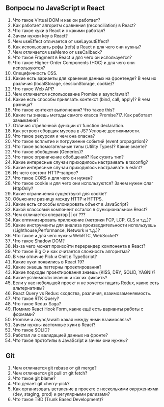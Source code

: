 ## Вопросы по JavaScript и React

1. Что такое Virtual DOM и как он работает?
2. Как работает алгоритм сравнения (reconciliation) в React?
3. Что такое хуки в React и с какими работал?
4. Зачем нужен key в React?
5. Чем useEﬀect отличается от useLayoutEﬀect?
6. Как использовать рефы (refs) в React и для чего они нужны?
7. Чем отличается useMemo от useCallback?
8. Что такое Fragment в React и для чего он используется?
9. Что такое Higher-Order Components (HOC) и для чего они используются?
10. Специфичность CSS.
11. Какие есть варианты для хранения данных на фронтенде? В чем их различия (localStorage, sessionStorage, cookie)?
12. Что такое Web API?
13. Чем отличается использование Promise и async/await?
14. Какие есть способы привязать контекст (bind, call, apply)? В чем разница?
15. Что такое контекст выполнения? Что такое this?
16. Какие ты знаешь методы самого класса Promise?17. Как работает замыкание?
17. Отличия стрелочной функции от function declaration.
18. Как устроен сборщик мусора в JS? Условие достижимости.
19. Что такое рекурсия и чем она опасна?
20. Что такое всплытие и погружение событий (event propagation)?
21. Что такое вспомогательные типы (Utility Types)? Какие знаете?
22. Что такое обобщения (Generics)?
23. Что такое ограничение обобщений? Как сузить тип?
24. Какие интересные случаи приходилось настраивать в tsconfig?
25. Какие интересные случаи приходилось настраивать в eslint?
26. Из чего состоит HTTP-запрос?
27. Что такое CORS и для чего он нужен?
28. Что такое cookie и для чего они используются? Зачем нужен флаг HttpOnly?
29. Какие ограничения существуют для cookie?
30. Объясните разницу между HTTP и HTTPS.
31. Какие есть способы клонировать объект в JavaScript?
32. Какой классовый компонент остался в функциональном React?
33. Чем отличается оператор || от ???
34. Как оптимизировать приложение (метрики FCP, LCP, CLS и т.д.)?
35. Какие инструменты для анализа производительности используешь (Lighthouse,Performance, Network и т.д.)?
36. Что такое и для чего нужны WebRTC, WebSocket?
37. Что такое Shadow DOM?
38. Из-за чего может произойти перерендер компонента в React?
39. Что такое Big O и как считается сложность алгоритма?
40. В чем отличие Pick и Omit в TypeScript?
41. Какие хуки появились в React 19?
42. Какие знаешь паттерны проектирования?
43. Какие подходы проектирования знаешь (KISS, DRY, SOLID, YAGNI)?
44. Какие уязвимости знаешь и как их фиксить?
45. Если у нас небольшой проект и не хочется тащить Redux, какие есть альтернативы?
46. React Query vs Redux: сходства, различия, взаимозаменяемость.
47. Что такое RTK Query?
48. Что такое Redux Saga?
49. Помимо React Hook Form, какие ещё есть варианты работы с формами?
50. Promise и async/await: какая между ними взаимосвязь?
51. Зачем нужны кастомные хуки в React?
52. Что такое SOLID?
53. Работал ли с валидацией данных на фронте?
54. Что такое прототипы в JavaScript и зачем они нужны?

## Git
1. Чем отличается git rebase от git merge?
2. Чем отличается git pull от git fetch?
3. Что такое git blame?
4. Что делает git cherry-pick?
5. Как организовать ветвление в проекте с несколькими окружениями (dev, staging, prod) и регулярными релизами?
6. Что такое TBD (Trunk Based Development)?
